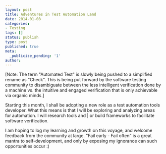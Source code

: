 ```yaml
---
layout: post
title: Adventures in Test Automation Land
date: 2014-01-08
categories:
- Testing
tags: []
status: publish
type: post
published: true
meta:
  _publicize_pending: '1'
author: 
---
```

[Note: The term "Automated Test" is slowly being pushed to a simplified rename as "Check". This is being put forward by the software testing community to disambiguate between the less intelligent verification done by a machine vs. the intuitive and engaged verification that is only achievable via organic minds.]

Starting this month, I shall be adopting a new role as a test automation tools developer. What this means is that I will be exploring and analyzing areas for automation. I will research tools and &#124; or build frameworks to facilitate software verification.

I am hoping to log my learning and growth on this voyage, and welcome feedback from the community at large. "Fail early - Fail often" is a great mantra to self-development, and only by exposing my ignorance can such opportunities occur :)